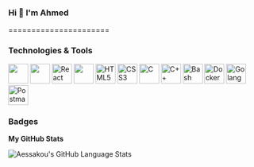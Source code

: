 ### Hi 👋 I'm Ahmed
======================



### Technologies & Tools
<p align="left">
    <img src="https://cdn.jsdelivr.net/gh/devicons/devicon/icons/python/python-original.svg" width="40" height="40"/>
    <img src="https://cdn.jsdelivr.net/gh/devicons/devicon/icons/django/django-plain.svg" width="40" height="40"/>
    <img src="https://cdn.jsdelivr.net/gh/devicons/devicon/icons/react/react-original.svg" width="40" height="40" alt="React"/>
    <img src="https://cdn.jsdelivr.net/gh/devicons/devicon/icons/javascript/javascript-original.svg" width="40" height="40"/>
    <img src="https://cdn.jsdelivr.net/gh/devicons/devicon/icons/html5/html5-original.svg" width="40" height="40" alt="HTML5"/>
    <img src="https://cdn.jsdelivr.net/gh/devicons/devicon/icons/css3/css3-original.svg" width="40" height="40" alt="CSS3"/>
    <img src="https://cdn.jsdelivr.net/gh/devicons/devicon/icons/c/c-original.svg" width="40" height="40" alt="C"/>
    <img src="https://cdn.jsdelivr.net/gh/devicons/devicon/icons/cplusplus/cplusplus-original.svg" width="40" height="40" alt="C++"/>
    <img src="https://cdn.jsdelivr.net/gh/devicons/devicon/icons/bash/bash-original.svg" width="40" height="40" alt="Bash"/>
    <img src="https://cdn.jsdelivr.net/gh/devicons/devicon/icons/docker/docker-original.svg" width="40" height="40" alt="Docker"/>
    <img src="https://cdn.jsdelivr.net/gh/devicons/devicon/icons/go/go-original-wordmark.svg" width="40" height="40" alt="Golang"/>
    <img src="https://cdn.jsdelivr.net/gh/devicons/devicon/icons/postman/postman-original.svg" width="40" height="40" alt="Postman"/>
</p>




### Badges

<b>My GitHub Stats</b>

![Aessakou's GitHub Language Stats](https://github-readme-stats.vercel.app/api/top-langs/?username=aessakou&layout=compact)


<!-- ![Your GitHub Stats](https://github-readme-stats.vercel.app/api?username=aessakou&count_private=true&show_icons=true) -->

